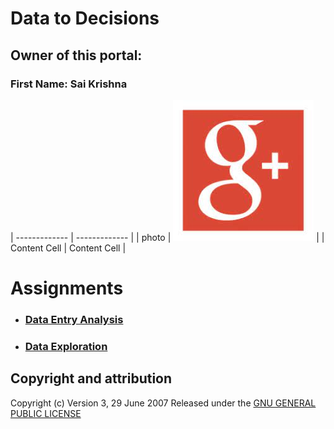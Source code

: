 # **Data to Decisions**
## Owner of this portal:
 ### First Name: Sai Krishna

| ------------- | ------------- |
| photo         | ![Photo](https://github.com/saikrishnags05/Data-to-Decisions/blob/638496b66a252c1259330cc06cf589e251d0480e/download.jpg) |
| Content Cell  | Content Cell  |
# Assignments
*  ### [Data Entry Analysis ](https://github.com/saikrishnags05/Data-to-Decisions/blob/0c18f28868fc44434d3667b2931d49315193f2e0/Data%20Entry%20Analysis/readme.md)
* ### [Data Exploration](https://github.com/saikrishnags05/Data-to-Decisions/blob/0c18f28868fc44434d3667b2931d49315193f2e0/Data%20Exploration/readme.md)

## Copyright and attribution
Copyright (c)  Version 3, 29 June 2007  Released under the [GNU GENERAL PUBLIC LICENSE](https://github.com/saikrishnags05/Data-to-Decisions/blob/429fafefdf300ddd4942f2154323588806f3d907/LICENSE)

